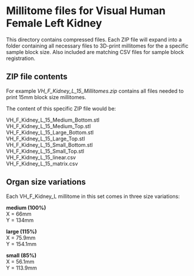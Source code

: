 # Millitome files for Visual Human Female Left Kidney

This directory contains compressed files. Each ZIP file will expand into a folder containing all necessary files to 3D-print millitomes for the a specific sample block size. Also included are matching CSV files for sample block registration.

## ZIP file contents

<p>For example <em>VH_F_Kidney_L_15_Millitomes.zip</em> contains all files needed to print 15mm block size millitomes.</p>

<p>The content of this specific ZIP file would be:</p>

VH_F_Kidney_L_15_Medium_Bottom.stl<br>
VH_F_Kidney_L_15_Medium_Top.stl<br>
VH_F_Kidney_L_15_Large_Bottom.stl<br>
VH_F_Kidney_L_15_Large_Top.stl<br>
VH_F_Kidney_L_15_Small_Bottom.stl<br>
VH_F_Kidney_L_15_Small_Top.stl<br>
VH_F_Kidney_L_15_linear.csv<br>
VH_F_Kidney_L_15_matrix.csv<br>

## Organ size variations

<p>Each VH_F_Kidney_L millitome in this set comes in three size variations:</p>

<strong>medium (100%)</strong><br>
X = 66mm<br>
Y = 134mm<br>

<strong>large (115%)</strong><br>
X = 75.9mm<br>
Y = 154.1mm<br>

<strong>small (85%)</strong><br>
X = 56.1mm<br>
Y = 113.9mm<br>
